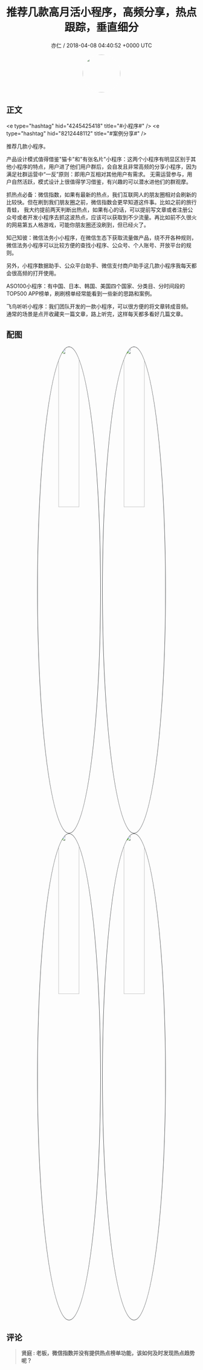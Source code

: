<h1 align="center">推荐几款高月活小程序，高频分享，热点跟踪，垂直细分</h1>
<p align="center">
    <a>亦仁 / 2018-04-08 04:40:52 &#43;0000 UTC</a>
</p>

<div align="center">
    <img src="https://images.zsxq.com/Fn3NQqCN8nuGF86yZPXSbEsl0mb3?e=1590940799&amp;token=kIxbL07-8jAj8w1n4s9zv64FuZZNEATmlU_Vm6zD:pfbNc8W3hS0oYG_hyXXh_rHMHuc=" width="100" height="100" style="border:1px solid;border-radius:50%; color:#ffffff"/>
</div>

## 正文

<div>
&lt;e type=&#34;hashtag&#34; hid=&#34;4245425418&#34; title=&#34;#小程序#&#34; /&gt;   &lt;e type=&#34;hashtag&#34; hid=&#34;8212448112&#34; title=&#34;#案例分享#&#34; /&gt;   

推荐几款小程序。 

产品设计模式值得借鉴&#34;猫卡&#34;和&#34;有张名片&#34;小程序：这两个小程序有明显区别于其他小程序的特点，用户进了他们用户群后，会自发且非常高频的分享小程序，因为满足社群运营中“一反”原则：即用户互相对其他用户有需求。 无需运营参与，用户自然活跃，模式设计上很值得学习借鉴，有兴趣的可以潜水进他们的群观摩。

抓热点必备：微信指数，如果有最新的热点，我们互联网人的朋友圈相对会刷新的比较快。但在刷到我们朋友圈之前，微信指数会更早知道这件事。比如之前的旅行青蛙， 我大约提前两天判断出热点，如果有心的话，可以提前写文章或者注册公众号或者开发小程序去抓这波热点，应该可以获取到不少流量。再比如前不久很火的网易第五人格游戏，可能你朋友圈还没刷到，但已经火了。 

知己知彼：微信法务小小程序，在微信生态下获取流量做产品，绕不开各种规则，微信法务小程序可以比较方便的查找小程序、公众号、个人账号、开放平台的规则。

另外，小程序数据助手、公众平台助手、微信支付商户助手这几款小程序我每天都会很高频的打开使用。 

ASO100小程序：有中国、日本、韩国、美国四个国家、分类目、分时间段的TOP500 APP榜单，刷刷榜单经常能看到一些新的思路和案例。

飞鸟听听小程序：我们团队开发的一款小程序，可以很方便的将文章转成音频。 通常的场景是点开收藏夹一篇文章，路上听完，这样每天都多看好几篇文章。
</div>

## 配图
<div class="image" align="center">

<img src="https://images.zsxq.com/FhvH8MyHyrfVbqN9zlWBAcgS5vnV?imageMogr2/auto-orient/thumbnail/800x/format/jpg/blur/1x0/quality/75&amp;e=1590940799&amp;token=kIxbL07-8jAj8w1n4s9zv64FuZZNEATmlU_Vm6zD:3H9ymgPcIIL0Jg13gAzf9rpI3nM=" width="33%" height="33%" style="border:1px solid;border-radius:50%; color:#3c3f41"/>

<img src="https://images.zsxq.com/FpC6ADuH33w1cAjPJt5NayP6UnRC?imageMogr2/auto-orient/thumbnail/800x/format/jpg/blur/1x0/quality/75&amp;e=1590940799&amp;token=kIxbL07-8jAj8w1n4s9zv64FuZZNEATmlU_Vm6zD:X63mZaT85YNcln9AXfd5d6VVrpE=" width="33%" height="33%" style="border:1px solid;border-radius:50%; color:#3c3f41"/>

<img src="https://images.zsxq.com/Fjjrk6bZt3RH_OnC0W_QsFgPAOwC?imageMogr2/auto-orient/thumbnail/800x/format/jpg/blur/1x0/quality/75&amp;e=1590940799&amp;token=kIxbL07-8jAj8w1n4s9zv64FuZZNEATmlU_Vm6zD:iBQXGqD7b1Dkscktd4ZLVSgyI6A=" width="33%" height="33%" style="border:1px solid;border-radius:50%; color:#3c3f41"/>

<img src="https://images.zsxq.com/FqHUF4gn2w2zzfxoqM4SbpplPfX0?imageMogr2/auto-orient/thumbnail/800x/format/jpg/blur/1x0/quality/75&amp;e=1590940799&amp;token=kIxbL07-8jAj8w1n4s9zv64FuZZNEATmlU_Vm6zD:WZzsnQJGOSsvZJH9IVLjoCu8Uh8=" width="33%" height="33%" style="border:1px solid;border-radius:50%; color:#3c3f41"/>

</div>

## 评论

<div align="left">
<div>

<blockquote >
<span> <strong>贤庭 : 老板，微信指数并没有提供热点榜单功能，该如何及时发现热点趋势呢？ </strong></span>
</blockquote>

</div>
</div>